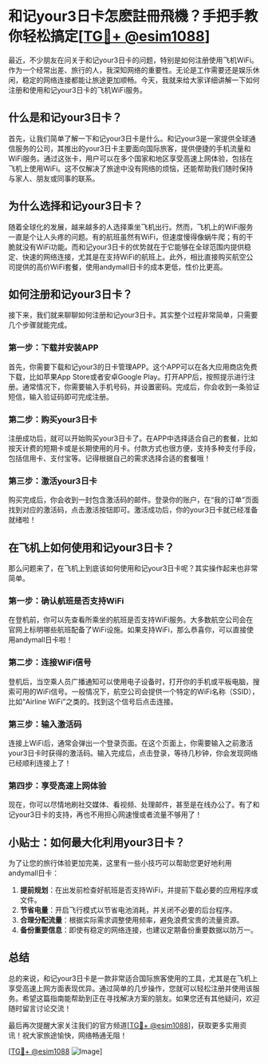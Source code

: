 # 和记your3日卡怎麽註冊飛機？手把手教你轻松搞定[[TG💪+ @esim1088](https://t.me/s/esim1088)]

最近，不少朋友在问关于和记your3日卡的问题，特别是如何注册使用飞机WiFi。作为一个经常出差、旅行的人，我深知网络的重要性。无论是工作需要还是娱乐休闲，稳定的网络连接都能让旅途更加顺畅。今天，我就来给大家详细讲解一下如何注册和使用和记your3日卡的飞机WiFi服务。

## 什么是和记your3日卡？

首先，让我们简单了解一下和记your3日卡是什么。和记your3是一家提供全球通信服务的公司，其推出的your3日卡主要面向国际旅客，提供便捷的手机流量和WiFi服务。通过这张卡，用户可以在多个国家和地区享受高速上网体验，包括在飞机上使用WiFi。这不仅解决了旅途中没有网络的烦恼，还能帮助我们随时保持与家人、朋友或同事的联系。

## 为什么选择和记your3日卡？

随着全球化的发展，越来越多的人选择乘坐飞机出行。然而，飞机上的WiFi服务一直是个让人头疼的问题。有的航班虽然有WiFi，但速度慢得像蜗牛爬；有的干脆就没有WiFi功能。而和记your3日卡的优势就在于它能够在全球范围内提供稳定、快速的网络连接，尤其是在支持WiFi的航班上。此外，相比直接购买航空公司提供的高价WiFi套餐，使用andymall日卡的成本更低，性价比更高。

## 如何注册和记your3日卡？

接下来，我们就来聊聊如何注册和记your3日卡。其实整个过程非常简单，只需要几个步骤就能完成。

### 第一步：下载并安装APP

首先，你需要下载和记your3的日卡管理APP。这个APP可以在各大应用商店免费下载，比如苹果App Store或者安卓Google Play。打开APP后，按照提示进行注册。通常情况下，你需要输入手机号码，并设置密码。完成后，你会收到一条验证短信，输入验证码即可完成注册。

### 第二步：购买your3日卡

注册成功后，就可以开始购买your3日卡了。在APP中选择适合自己的套餐，比如按天计费的短期卡或是长期使用的月卡。付款方式也很方便，支持多种支付手段，包括信用卡、支付宝等。记得根据自己的需求选择合适的套餐哦！

### 第三步：激活your3日卡

购买完成后，你会收到一封包含激活码的邮件。登录你的账户，在“我的订单”页面找到对应的激活码，点击激活按钮即可。激活成功后，你的your3日卡就已经准备就绪啦！

## 在飞机上如何使用和记your3日卡？

那么问题来了，在飞机上到底该如何使用和记your3日卡呢？其实操作起来也非常简单。

### 第一步：确认航班是否支持WiFi

在登机前，你可以先查看所乘坐的航班是否支持WiFi服务。大多数航空公司会在官网上标明哪些航班配备了WiFi设施。如果支持WiFi，那么恭喜你，可以直接使用andymall日卡啦！

### 第二步：连接WiFi信号

登机后，当空乘人员广播通知可以使用电子设备时，打开你的手机或平板电脑，搜索可用的WiFi信号。一般情况下，航空公司会提供一个特定的WiFi名称（SSID），比如“Airline WiFi”之类的。找到这个信号后点击连接。

### 第三步：输入激活码

连接上WiFi后，通常会弹出一个登录页面。在这个页面上，你需要输入之前激活your3日卡时获得的激活码。输入完成后，点击登录，等待几秒钟，你会发现网络已经顺利连接上了！

### 第四步：享受高速上网体验

现在，你可以尽情地刷社交媒体、看视频、处理邮件，甚至是在线办公了。有了和记your3日卡的支持，再也不用担心网速慢或者流量不够用了！

## 小贴士：如何最大化利用your3日卡？

为了让您的旅行体验更加完美，这里有一些小技巧可以帮助您更好地利用andymall日卡：

1. **提前规划**：在出发前检查好航班是否支持WiFi，并提前下载必要的应用程序或文件。
2. **节省电量**：开启飞行模式以节省电池消耗，并关闭不必要的后台程序。
3. **合理分配流量**：根据实际需求调整使用频率，避免浪费宝贵的流量资源。
4. **备份重要信息**：即使有稳定的网络连接，也建议定期备份重要数据以防万一。

## 总结

总的来说，和记your3日卡是一款非常适合国际旅客使用的工具，尤其是在飞机上享受高速上网方面表现优异。通过简单的几步操作，您就可以轻松注册并使用该服务。希望这篇指南能帮助到正在寻找解决方案的朋友。如果您还有其他疑问，欢迎随时留言讨论交流！

最后再次提醒大家关注我们的官方频道[[TG💪+ @esim1088](https://t.me/s/esim1088)]，获取更多实用资讯！祝大家旅途愉快，网络畅通无阻！

[[TG💪+ @esim1088](https://t.me/s/esim1088) ![Image](https://i.postimg.cc/4NQfJmqS/Snipaste-2025-05-13-00-14-12.png)]